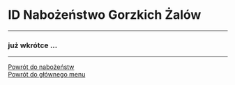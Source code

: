 # <span class="status status-list"><span class="status status-list">ID</span> Nabożeństwo Gorzkich Żalów</span>
---
### już wkrótce ...

---
[Powrót do nabożeństw](jak_uczestniczyc_w_nabozenstwach.md)  
[Powrót do głównego menu](index.md)
